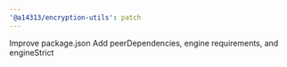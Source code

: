 ```yaml
---
'@a14313/encryption-utils': patch
---
```


Improve package.json
Add peerDependencies, engine requirements, and engineStrict
